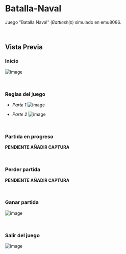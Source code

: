 # Batalla-Naval
Juego "Batalla Naval" (_Battleship_) simulado en emu8086.

<br/>

## Vista Previa
### Inicio
![image](https://user-images.githubusercontent.com/34144827/143302707-8a660f4e-d0b4-4abb-94c7-ba89d3559d5d.png)

<br/>

### Reglas del juego
* _Parte 1_
![image](https://user-images.githubusercontent.com/34144827/143296638-83fbbca3-179f-4dd4-8495-bb771bae5538.png)

* _Parte 2_
![image](https://user-images.githubusercontent.com/34144827/143296664-f13f9b52-9bb5-4ec3-a6b6-5a0db1b6064b.png)

<br/>

### Partida en progreso
**PENDIENTE AÑADIR CAPTURA**

<br/>

### Perder partida
**PENDIENTE AÑADIR CAPTURA**

<br/>

### Ganar partida
![image](https://user-images.githubusercontent.com/34144827/143297051-2c6eec23-30fd-4c46-9e22-55e9688a640b.png)

<br/>

### Salir del juego
![image](https://user-images.githubusercontent.com/34144827/143296831-0027bb50-fd32-4e5c-9b87-9e350765925c.png)

<br/>
